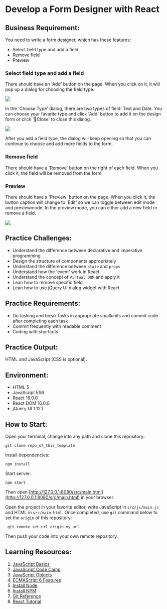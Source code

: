# Develop a Form Designer with React
## Business Requirement:
You need to write a form designer, which has these features:
* Select field type and add a field
* Remove field
* Preview

### Select field type and add a field
There should have an 'Add' button on the page. When you click on it, it will pop up a dialog for choosing the field type.

![](./mockups/1.jpg)

In the 'Choose Type' dialog, there are two types of field: Text and Date. You can choose your favarite type and click 'Add' button to add it on the design form or click 'Close' to close this dialog.

![](./mockups/2.jpg)

After you add a field type, the dialog will keep opening so that you can continue to choose and add more fields to the form.

### Remove field
There should have a 'Remove' button on the right of each field. When you click it, the field will be removed from the form.

### Preview
There should have a 'Preview' button on the page. When you click it, the button caption will change to 'Edit' so we can toggle between edit mode and previewmode. In the preview mode, you can either add a new field or remove a field.

![](./mockups/3.jpg)

## Practice Challenges:
* Understand the difference between declarative and imperative programming
* Design the structure of components appropriately
* Understand the difference between `state` and `props`
* Understand how the 'event' work in React
* Understand the concept of `Virtual DOM` and apply it
* Lean how to remove specific field
* Lean how to use jQuery UI dialog widget with React

## Practice Requirements:
* Do tasking and break tasks in appropriate smallunits and commit code after completing each task
* Commit frequently with readable comment
* Coding with shortcuts

## Practice Output:
HTML and JavaScript (CSS is optional).

## Environment:
* HTML 5
* JavaScript ES6
* React 16.0.0
* React DOM 16.0.0
* jQuery UI 1.12.1

## How to Start:
Open your terminal, change into any path and clone this repository:
```
git clone repo_of_this_template
```
Install dependencies:
```
npm install
```

Start server:
```
npm start
```
Then open [http://127.0.0.1:8080/src/main.html](http://127.0.0.1:8080/src/main.html) in your browser.

Open the project in your favorite editor, write JavaScript in `src/js/main.js` and HTML in `src/main.html`. Once completed, use `git` command below to set the `origin` of this repository:
```
 git remote set-url origin my_url
```
Then push your code into your own remote repository.

## Learning Resources:
1. [JavaScript Basics](https://developer.mozilla.org/en-US/docs/Learn/Getting_started_with_the_web/JavaScript_basics)
2. [JavaScript Code Camp](https://www.freecodecamp.org/challenges/comment-your-javascript-code)
3. [JavaScript Objects](https://www.w3schools.com/js/js_objects.asp)
4. [ECMAScript 6 Features](http://es6.ruanyifeng.com/)
5. [Install Node](https://github.com/creationix/nvm)
6. [Install NPM](https://github.com/npm/npm)
8. [Git Reference](https://git-scm.com/docs)
7. [React Tutorial](https://reactjs.org/tutorial/tutorial.html)